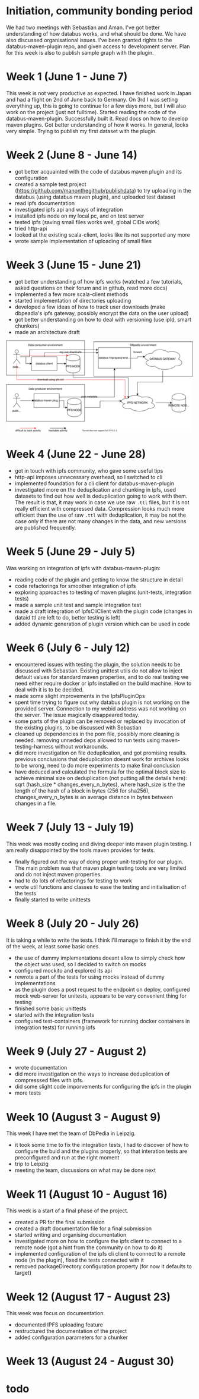 # Initiation, community bonding period
We had two meetings with Sebastian and Aman. I've got better understanding of how databus works, and what should be done. 
We have also discussed organisational issues. I've been granted rights to the databus-maven-plugin repo, 
and given access to development server. Plan for this week is also to publish sample graph with the plugin.
# Week 1 (June 1 - June 7)
This week is not very productive as expected. I have finished work in Japan and had a flight on 2nd of June back to Germany. On 3rd I was setting everything up, this is going to continue for a few days more, but I will also work on the project (just not fulltime). Started reading the code of the databus-maven-plugin. Successfully built it. Read docs on how to develop maven plugins. Got better understanding of how it works. In general, looks very simple. Trying to publish my first dataset with the plugin. 
# Week 2 (June 8 - June 14)
- got better acquainted with the code of databus maven plugin and its configuration
- created a sample test project (https://github.com/manonthegithub/publishdata) to try uploading in the databus (using databus maven plugin), and uploaded test dataset
- read ipfs documentation
- investigated ipfs api and ways of integration
- installed ipfs node on my local pc, and on test server
- tested ipfs (saving small files works well, global CIDs work)
- tried http-api
- looked at the existing scala-client, looks like its not supported any more
- wrote sample implementation of uploading of small files

# Week 3 (June 15 - June 21)
- got better understanding of how ipfs works (watched a few tutorials, asked questions on their forum and in github, read more docs)
- implemented a few more scala-client methods
- started implementation of directories uploading
- developed a few ideas of how to track user downloads (make dbpeadia's ipfs gateway, possibly encrypt the data on the user upload)
- got better understanding on how to deal with versioning (use ipld, smart chunkers)
- made an architecture draft

![architecture draft](Architecture%20draft.svg)

# Week 4 (June 22 - June 28)
- got in touch with ipfs community, who gave some useful tips
- http-api imposes unnecessary overhead, so I switched to cli 
- implemented foundation for a cli client for databus-maven-plugin
- investigated more on the deduplication and chunking in ipfs, used datasets to find out how well is deduplication going to work with them. The result is that, it may work in case we use raw `.ttl` files, but it is not really efficient with compressed data. Compression looks much more efficient than the use of raw `.ttl` with deduplication, it may be not the case only if there are not many changes in the data, and new versions are published frequently. 

# Week 5 (June 29 - July 5)

Was working on integration of ipfs with databus-maven-plugin:
- reading code of the plugin and getting to know the structure in detail
- code refactorings for smoother integration of ipfs
- exploring approaches to testing of maven plugins (unit-tests, integration tests)
- made a sample unit test and sample integration test
- made a draft integration of IpfsCliClient with the plugin code (changes in dataid ttl are left to do, better testing is left)
- added dynamic generation of plugin version which can be used in code

# Week 6 (July 6 - July 12)

- encountered issues with testing the plugin, the solution needs to be discussed with Sebastian. Existing unittest utils do not allow to inject default values for standard maven properties, and to do real testing we need either require docker or ipfs installed on the build machine. How to deal with it is to be decided. 
- made some slight improvements in the IpfsPluginOps
- spent time trying to figure out why databus plugin is not working on the provided server. Connection to my webid address was not working on the server. The issue magically disappeared today.
- some parts of the plugin can be removed or replaced by invocation of the existing plugins, to be discussed with Sebastian
- cleaned up dependencies in the pom file, possibly more cleaning is needed. removing unneded deps allowed to run tests using maven-testing-harness without workarounds.
- did more investigation on file deduplication, and got promising results. previous conclusions that deduplication doesnt work for archives looks to be wrong, need to do more experiments to make final conclusion
- have deduced and calculated the formula for the optimal block size to achieve minimal size on deduplication (not putting all the details here): sqrt (hash_size * changes_every_n_bytes), where hash_size is the the length of the hash of a block in bytes (256 for sha256), changes_every_n_bytes is an average distance in bytes between changes in a file. 

# Week 7 (July 13 - July 19)

This week was mostly coding and diving deeper into maven plugin testing. I am really disappointed by the tools maven provides for tests.

- finally figured out the way of doing proper unit-testing for our plugin. The main problem was that maven plugin testing tools are very limited and do not inject maven properties.
- had to do lots of refactorings for testing to work
- wrote util functions and classes to ease the testing and initialisation of the tests
- finally started to write unittests

# Week 8 (July 20 - July 26)

It is taking a while to write the tests. I think I'll manage to finish it by the end of the week, at least some basic ones.

- the use of dummy implementations doesnt allow to simply check how the object was used, so I decided to switch on mocks
- configured mockito and explored its api
- rewrote a part of the tests for using mocks instead of dummy implementations
- as the plugin does a post request to the endpoint on deploy, configured mock web-server for unitests, appears to be very convenient thing for testing
- finished some basic unittests
- started with the integration tests
- configured test-containers (framework for running docker containers in integration tests) for running ipfs

# Week 9 (July 27 - August 2)

- wrote documentation
- did more investigation on the ways to increase deduplication of compresssed files with ipfs.
- did some slight code imporvements for configuring the ipfs in the plugin 
- more tests

# Week 10 (August 3 - August 9)

This week I have met the team of DbPedia in Leipzig.

- it took some time to fix the integration tests, I had to discover of how to configure the buid and the plugins properly, so that interation tests are preconfigured and run at the right moment
- trip to Leipzig
- meeting the team, discussions on what may be done next

# Week 11 (August 10 - August 16)

This week is a start of a final phase of the project.

- created a PR for the final submission
- created a draft documentation file for a final submission
- started writing and organising documentation
- investigated more on how to configure the ipfs client to connect to a remote node (got a hint from the community on how to do it)
- implemented configuration of the ipfs cli client to connect to a remote node (in the plugin), fixed the tests connected with it
- removed packageDirectory configuration property (for now it defaults to target)

# Week 12 (August 17 - August 23)

This week was focus on documentation.

- documented IPFS uploading feature
- restructured the documentation of the project
- added configuration parameters for a chunker

# Week 13 (August 24 - August 30)

# todo

